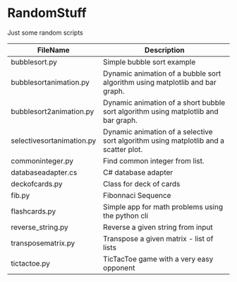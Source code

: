 # RandomStuff
Just some random scripts     

FileName      | Description
------------- | -------------
bubblesort.py  | Simple bubble sort example 
bubblesortanimation.py  | Dynamic animation of a bubble sort algorithm using matplotlib and bar graph. 
bubblesort2animation.py  | Dynamic animation of a short bubble sort algorithm using matplotlib and bar graph. 
selectivesortanimation.py  | Dynamic animation of a selective sort algorithm using matplotlib and a scatter plot. 
commoninteger.py  |   Find common integer from list.  
databaseadapter.cs   |   C# database adapter 
deckofcards.py | Class for deck of cards       
fib.py     | Fibonnaci Sequence 
flashcards.py    | Simple app for math problems using the python cli   
reverse_string.py | Reverse a given string from input  
transposematrix.py | Transpose a given matrix - list of lists
tictactoe.py  | TicTacToe game with a very easy opponent


   









